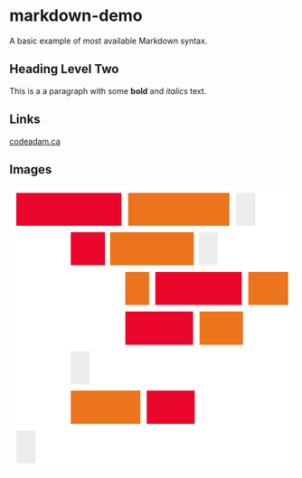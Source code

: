 # markdown-demo

A basic example of most available Markdown syntax.

## Heading Level Two

This is a a paragraph with some **bold** and *italics* text.

## Links

[codeadam.ca](https://codeadam.ca)

## Images

![codeadam.ca logo](https://raw.githubusercontent.com/codeadamca/markdown-demo/main/logo.png)

